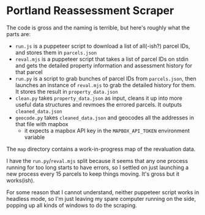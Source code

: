 # Portland Reassessment Scraper

The code is gross and the naming is terrible, but here's roughly what the parts are:

- `run.js` is a puppeteer script to download a list of all(-ish?) parcel IDs, and stores them in `parcels.json`
- `reval.mjs` is a puppeteer script that takes a list of parcel IDs on stdin and gets the detailed property information and assessment history for that parcel
- `run.py` is a script to grab bunches of parcel IDs from `parcels.json`, then launches an instance of `reval.mjs` to grab the detailed history for them. It stores the result in `property_data.json`
- `clean.py` takes `property_data.json` as input, cleans it up into more useful data structures and revmoes the errored parcels. It outputs `cleaned_data.json`
- `geocode.py` takes `cleaned_data.json` and geocodes all the addresses in that file with mapbox
    - it expects a mapbox API key in the `MAPBOX_API_TOKEN` environment variable

The `map` directory contains a work-in-progress map of the revaluation data.

I have the `run.py`/`reval.mjs` split because it seems that any one process running for too long starts to have errors, so I settled on just launching a new process every 15 parcels to keep things moving. It's gross but it works(ish).

For some reason that I cannot understand, neither puppeteer script works in headless mode, so I'm just leaving my spare computer running on the side, popping up all kinds of windows to do the scraping.
